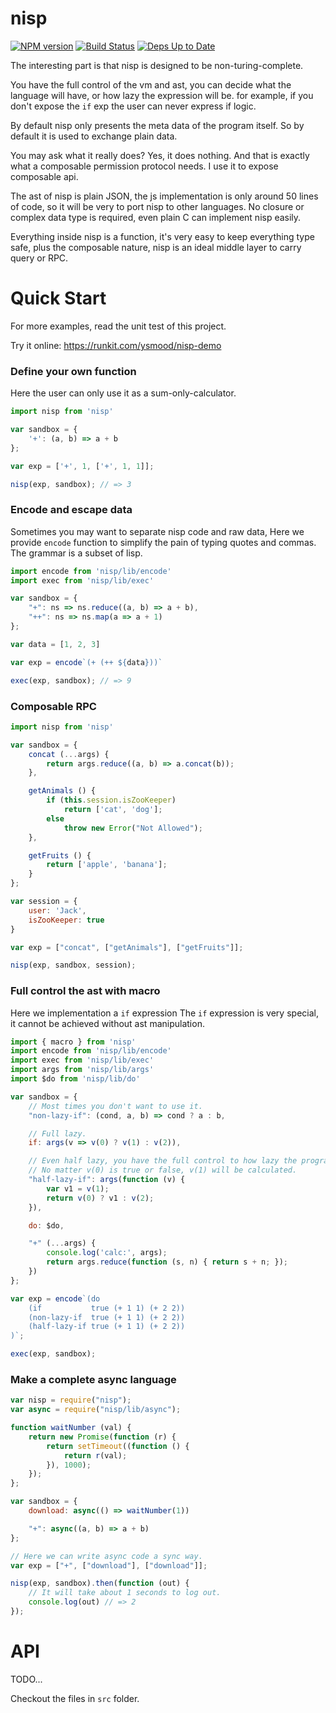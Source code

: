 # nisp

[![NPM version](https://badge.fury.io/js/nisp.svg)](http://badge.fury.io/js/nisp) [![Build Status](https://travis-ci.org/ysmood/nisp.svg)](https://travis-ci.org/ysmood/nisp) [![Deps Up to Date](https://david-dm.org/ysmood/nisp.svg?style=flat)](https://david-dm.org/ysmood/nisp)


The interesting part is that nisp is designed to be non-turing-complete.

You have the full control of the vm and ast,
you can decide what the language will have, or how lazy the expression will be.
for example, if you don't expose the `if` exp the user can never express if logic.

By default nisp only presents the meta data of the program itself. So by default
it is used to exchange plain data.

You may ask what it really does? Yes, it does nothing. And that is exactly what a composable permission
protocol needs. I use it to expose composable api.

The ast of nisp is plain JSON, the js implementation is only around 50 lines of code,
so it will be very to port nisp to other languages.
No closure or complex data type is required, even plain C can implement nisp easily.

Everything inside nisp is a function, it's very easy to keep everything type safe, plus the composable nature,
nisp is an ideal middle layer to carry query or RPC.

# Quick Start

For more examples, read the unit test of this project.

Try it online: https://runkit.com/ysmood/nisp-demo


### Define your own function

Here the user can only use it as a sum-only-calculator.

```js
import nisp from 'nisp'

var sandbox = {
    '+': (a, b) => a + b
};

var exp = ['+', 1, ['+', 1, 1]];

nisp(exp, sandbox); // => 3
```


### Encode and escape data

Sometimes you may want to separate nisp code and raw data,
Here we provide `encode` function to simplify the pain of typing
quotes and commas. The grammar is a subset of lisp.

```js
import encode from 'nisp/lib/encode'
import exec from 'nisp/lib/exec'

var sandbox = {
    "+": ns => ns.reduce((a, b) => a + b),
    "++": ns => ns.map(a => a + 1)
};

var data = [1, 2, 3]

var exp = encode`(+ (++ ${data}))`

exec(exp, sandbox); // => 9
```


### Composable RPC

```js
import nisp from 'nisp'

var sandbox = {
    concat (...args) {
        return args.reduce((a, b) => a.concat(b));
    },

    getAnimals () {
        if (this.session.isZooKeeper)
            return ['cat', 'dog'];
        else
            throw new Error("Not Allowed");
    },

    getFruits () {
        return ['apple', 'banana'];
    }
};

var session = {
    user: 'Jack',
    isZooKeeper: true
}

var exp = ["concat", ["getAnimals"], ["getFruits"]];

nisp(exp, sandbox, session);
```

### Full control the ast with macro

Here we implementation a `if` expression The `if` expression is very special,
it cannot be achieved without ast manipulation.

```js
import { macro } from 'nisp'
import encode from 'nisp/lib/encode'
import exec from 'nisp/lib/exec'
import args from 'nisp/lib/args'
import $do from 'nisp/lib/do'

var sandbox = {
    // Most times you don't want to use it.
    "non-lazy-if": (cond, a, b) => cond ? a : b,

    // Full lazy.
    if: args(v => v(0) ? v(1) : v(2)),

    // Even half lazy, you have the full control to how lazy the program will be.
    // No matter v(0) is true or false, v(1) will be calculated.
    "half-lazy-if": args(function (v) {
        var v1 = v(1);
        return v(0) ? v1 : v(2);
    }),

    do: $do,

    "+" (...args) {
        console.log('calc:', args);
        return args.reduce(function (s, n) { return s + n; });
    })
};

var exp = encode`(do
    (if           true (+ 1 1) (+ 2 2))
    (non-lazy-if  true (+ 1 1) (+ 2 2))
    (half-lazy-if true (+ 1 1) (+ 2 2))
)`;

exec(exp, sandbox);
```

### Make a complete async language

```js
var nisp = require("nisp");
var async = require("nisp/lib/async");

function waitNumber (val) {
    return new Promise(function (r) {
        return setTimeout((function () {
            return r(val);
        }), 1000);
    });
};

var sandbox = {
    download: async(() => waitNumber(1))

    "+": async((a, b) => a + b)
};

// Here we can write async code a sync way.
var exp = ["+", ["download"], ["download"]];

nisp(exp, sandbox).then(function (out) {
    // It will take about 1 seconds to log out.
    console.log(out) // => 2
});
```



# API

TODO...

Checkout the files in `src` folder.
